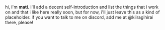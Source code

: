 hi, i'm **mati**. i'll add a decent self-introduction and list the things that i work on and that i like here really soon, but for now, i'll just leave this as a kind of placeholder. if you want to talk to me on discord, add me at @kiiragihirai there, please!
